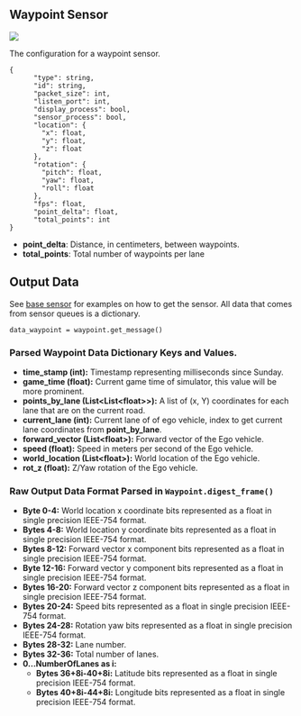 ## Waypoint Sensor

<p class="img_container">
<img class="lg_img" src="https://github.com/monoDriveIO/Client/raw/master/WikiPhotos/waypointsensor.PNG" />
</p>

The configuration for a waypoint sensor.
```
{
      "type": string,
      "id": string,
      "packet_size": int,
      "listen_port": int,
      "display_process": bool,
      "sensor_process": bool,
      "location": {
        "x": float,
        "y": float,
        "z": float
      },
      "rotation": {
        "pitch": float,
        "yaw": float,
        "roll": float
      },
      "fps": float,
      "point_delta": float,
      "total_points": int
}
```

- **point_delta**: Distance, in centimeters, between waypoints. 
- **total_points**: Total number of waypoints per lane


## Output Data
See [base sensor](Common.md) for examples on how to get the sensor. All data that comes from sensor queues is a dictionary.

`data_waypoint = waypoint.get_message()`

### Parsed Waypoint Data Dictionary Keys and Values.

- **time_stamp (int):** Timestamp representing milliseconds since Sunday.
- **game_time (float):** Current game time of simulator, this value will be more prominent.
- **points_by_lane (List<List<float<float>>>):** A list of (x, Y) coordinates for each lane that are on the current road.
- **current_lane (int):** Current lane of of ego vehicle, index to get current lane coordinates from __point_by_lane__.
- **forward_vector (List<float<float>>):** Forward vector of the Ego vehicle.
- **speed (float):** Speed in meters per second of the Ego vehicle.
- **world_location (List<float<float>>):** World location of the Ego vehicle.
- **rot_z (float):** Z/Yaw rotation of the Ego vehicle.

### Raw Output Data Format Parsed in `Waypoint.digest_frame()`

- **Byte 0-4:** World location x coordinate bits represented as a float in single precision IEEE-754 format.
- **Bytes 4-8:** World location y coordinate bits represented as a float in single precision IEEE-754 format.
- **Bytes 8-12:** Forward vector x component bits represented as a float in single precision IEEE-754 format.
- **Byte 12-16:** Forward vector y component bits represented as a float in single precision IEEE-754 format.
- **Bytes 16-20:** Forward vector z component bits represented as a float in single precision IEEE-754 format.
- **Bytes 20-24:** Speed bits represented as a float in single precision IEEE-754 format.
- **Bytes 24-28:** Rotation yaw bits represented as a float in single precision IEEE-754 format.
- **Bytes 28-32:** Lane number.
- **Bytes 32-36:** Total number of lanes.
- **0...NumberOfLanes as i:**
  - **Bytes 36+8i-40+8i:** Latitude bits represented as a float in single precision IEEE-754 format.
  - **Bytes 40+8i-44+8i:** Longitude bits represented as a float in single precision IEEE-754 format.
